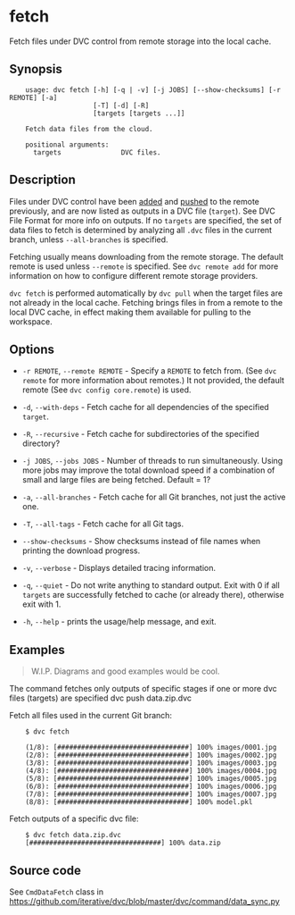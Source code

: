 # fetch

Fetch files under DVC control from remote storage into the local cache.

## Synopsis

```usage
    usage: dvc fetch [-h] [-q | -v] [-j JOBS] [--show-checksums] [-r REMOTE] [-a]
                     [-T] [-d] [-R]
                     [targets [targets ...]]
    
    Fetch data files from the cloud.
    
    positional arguments:
      targets               DVC files.
```

## Description

Files under DVC control have been
[added](https://dvc.org/doc/get-started/add-files) and
[pushed](https://dvc.org/doc/get-started/share-data) to the remote 
previously, and are now listed as outputs in a DVC file (`target`). See DVC 
File Format for more info on outputs. If no `targets` are specified, the set 
of data files to fetch is determined by analyzing all `.dvc` files in the 
current branch, unless `--all-branches` is specified.

Fetching usually means downloading from the remote storage. The default 
remote is used unless `--remote` is specified. See `dvc remote add` for more 
information on how to configure different 
remote storage providers.

`dvc fetch` is performed automatically by `dvc pull` when the target files 
are not already in the local cache. Fetching brings files in from a remote to
 the local DVC cache, in effect making them available for pulling to the 
 workspace.

## Options

- `-r REMOTE`, `--remote REMOTE` - Specify a `REMOTE` to fetch from. (See
  `dvc remote` for more information about remotes.) It not provided, the 
  default remote (See `dvc config core.remote`) is used.

- `-d`, `--with-deps` - Fetch cache for all dependencies of the specified 
  `target`.

- `-R`, `--recursive` - Fetch cache for subdirectories of the specified 
  directory?

- `-j JOBS`, `--jobs JOBS` - Number of threads to run simultaneously. Using 
  more jobs may improve the total download speed if a combination of small and
  large files are being fetched. Default = 1?

- `-a`, `--all-branches` - Fetch cache for all Git branches, not just the 
  active one.

- `-T`, `--all-tags` - Fetch cache for all Git tags.

- `--show-checksums` - Show checksums instead of file names when printing the
  download progress.

- `-v`, `--verbose` - Displays detailed tracing information.

- `-q`, `--quiet` - Do not write anything to standard output. Exit with 0 if 
  all `targets` are successfully fetched to cache (or already there), otherwise
  exit with 1.

- `-h`, `--help` - prints the usage/help message, and exit.

## Examples
> W.I.P. Diagrams and good examples would be cool.

The command fetches only outputs of specific stages if one or more dvc files (targets) are specified dvc push data.zip.dvc


Fetch all files used in the current Git branch:

```dvc
    $ dvc fetch

    (1/8): [#################################] 100% images/0001.jpg
    (2/8): [#################################] 100% images/0002.jpg
    (3/8): [#################################] 100% images/0003.jpg
    (4/8): [#################################] 100% images/0004.jpg
    (5/8): [#################################] 100% images/0005.jpg
    (6/8): [#################################] 100% images/0006.jpg
    (7/8): [#################################] 100% images/0007.jpg
    (8/8): [#################################] 100% model.pkl
```

Fetch outputs of a specific dvc file:
```dvc
    $ dvc fetch data.zip.dvc
    [#################################] 100% data.zip
```

## Source code

See `CmdDataFetch` class in 
https://github.com/iterative/dvc/blob/master/dvc/command/data_sync.py